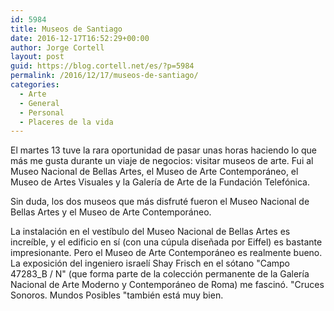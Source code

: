 ```yaml
---
id: 5984
title: Museos de Santiago
date: 2016-12-17T16:52:29+00:00
author: Jorge Cortell
layout: post
guid: https://blog.cortell.net/es/?p=5984
permalink: /2016/12/17/museos-de-santiago/
categories:
  - Arte
  - General
  - Personal
  - Placeres de la vida
---
```

El martes 13 tuve la rara oportunidad de pasar unas horas haciendo lo que más me gusta durante un viaje de negocios: visitar museos de arte. Fui al Museo Nacional de Bellas Artes, el Museo de Arte Contemporáneo, el Museo de Artes Visuales y la Galería de Arte de la Fundación Telefónica.

Sin duda, los dos museos que más disfruté fueron el Museo Nacional de Bellas Artes y el Museo de Arte Contemporáneo.

La instalación en el vestíbulo del Museo Nacional de Bellas Artes es increíble, y el edificio en sí (con una cúpula diseñada por Eiffel) es bastante impresionante. Pero el Museo de Arte Contemporáneo es realmente bueno. La exposición del ingeniero israelí Shay Frisch en el sótano "Campo 47283_B / N" (que forma parte de la colección permanente de la Galería Nacional de Arte Moderno y Contemporáneo de Roma) me fascinó. "Cruces Sonoros. Mundos Posibles "también está muy bien.